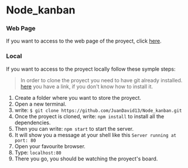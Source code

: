 # Node_kanban

### Web Page
If you want to access to the web page of the proyect, click [here](https://node-kanban.herokuapp.com/).

### Local
If you want to access to the proyect locally follow these symple steps:

> In order to clone the proyect you need to have git already installed.
> [here](https://www.youtube.com/watch?v=MFtsLRphqDM&ab_channel=TheNetNinja) you have a link, if you don't know how to install it.

1. Create a folder where you want to store the proyect.
2. Open a new terminal.
3. write:
    `$ git clone https://github.com/JuanDavid13/Node_kanban.git`
4. Once the proyect is cloned, write:
    `npm install`
to install all the dependencies.
5. Then you can write:
    `npm start`
to start the server.
6. It will show you a message at your shell like this
    `Server running at port: 80`
7. Open your favourite browser.
8. Type:
    `localhost:80`
9. There you go, you should be watching the proyect's board.
